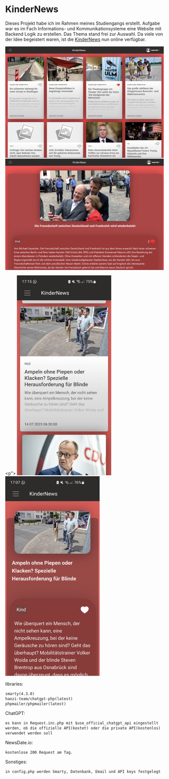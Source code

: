 # KinderNews

Dieses Projekt habe ich im Rahmen meines Studiengangs erstellt. Aufgabe war es im Fach Informations- und Kommunikationsysteme eine Website mit Backend Logik zu erstellen. Das Thema stand frei zur Auswahl. Da viele von der Idee begeistert waren, ist die [KinderNews](https://kindernews.marvwal.uk/) nun online verfügbar.

<img src="/img/feed.png">


<img src="/img/article.png">


<p">
  <img src="/img/smartphone_feed.jpg" width="300" alt="Smartphone Feed" style="margin-right: 30px;">
  <img src="/img/smartphone_article.jpg" width="300" alt="Smartphone Article">
</p>

libraries:


    smarty(4.3.0)
    haozi-team/chatgpt-php(latest)
    phpmailer/phpmailer(latest)




ChatGPT:


    es kann in Request.inc.php mit $use_official_chatgpt_api eingestellt werden, ob die offizielle API(kostet) oder die private API(kostenlos) verwendet werden soll




NewsDate.io: 


    kostenlose 200 Request am Tag.




Sonstiges:


    in config.php werden Smarty, Datenbank, Email und API keys festgelegt
